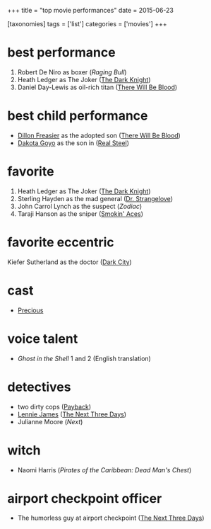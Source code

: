 +++
title = "top movie performances"
date = 2015-06-23

[taxonomies]
tags = ['list']
categories = ['movies']
+++

best performance
================

1.  Robert De Niro as boxer (*Raging Bull*)
2.  Heath Ledger as The Joker ([The Dark Knight])
3.  Daniel Day-Lewis as oil-rich titan ([There Will Be Blood])

best child performance
======================

-   [Dillon Freasier] as the adopted son ([There Will Be Blood])
-   [Dakota Goyo] as the son in ([Real Steel])

favorite
========

1.  Heath Ledger as The Joker ([The Dark Knight])
2.  Sterling Hayden as the mad general ([Dr. Strangelove])
3.  John Carrol Lynch as the suspect (*Zodiac*)
4.  Taraji Hanson as the sniper ([Smokin' Aces])

favorite eccentric
==================

Kiefer Sutherland as the doctor ([Dark City])

cast
====

-   [Precious]

voice talent
============

-   *Ghost in the Shell* 1 and 2 (English translation)

detectives
==========

-   two dirty cops ([Payback])
-   [Lennie James] ([The Next Three Days])
-   Julianne Moore (*Next*)

witch
=====

-   Naomi Harris (*Pirates of the Caribbean: Dead Man's Chest*)

airport checkpoint officer
==========================

-   The humorless guy at airport checkpoint ([The Next Three Days])

  [The Dark Knight]: http://tshepang.net/the-dark-knight-2008
  [There Will Be Blood]: http://tshepang.net/there-will-be-blood-2007
  [Dillon Freasier]: http://en.wikipedia.org/wiki/Dillon_Freasier
  [Dakota Goyo]: http://en.wikipedia.org/wiki/Dakota_Goyo
  [Real Steel]: http://tshepang.net/real-steel-2011
  [Dr. Strangelove]: http://tshepang.net/dr-strangelove-1964
  [Smokin' Aces]: http://tshepang.net/smokin-aces-2006
  [Dark City]: http://tshepang.net/dark-city-1998
  [Precious]: http://tshepang.net/precious-2009
  [Payback]: http://tshepang.net/payback-1999
  [Lennie James]: http://en.wikipedia.org/wiki/Lennie_James
  [The Next Three Days]: http://tshepang.net/the-next-three-days-2010
